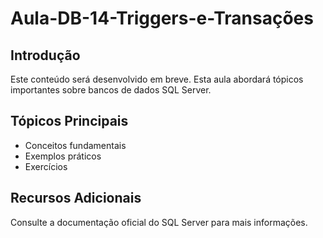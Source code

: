 # Aula-DB-14-Triggers-e-Transações

## Introdução

Este conteúdo será desenvolvido em breve. Esta aula abordará tópicos importantes sobre bancos de dados SQL Server.

## Tópicos Principais

- Conceitos fundamentais
- Exemplos práticos
- Exercícios

## Recursos Adicionais

Consulte a documentação oficial do SQL Server para mais informações.
